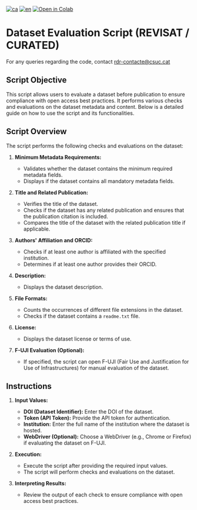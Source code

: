[![ca](https://img.shields.io/badge/lang-ca-blue.svg)](https://github.com/CSUC/RDR-scripts/blob/main/REVISAT/README.md)
[![en](https://img.shields.io/badge/lang-en-green.svg)](https://github.com/CSUC/RDR-scripts/blob/main/REVISAT/README_ENG.md)
[![Open in Colab](https://colab.research.google.com/assets/colab-badge.svg)](https://colab.research.google.com/github/CSUC/RDR-scripts/blob/main/REVISAT/REVISAT_script.ipynb)

# Dataset Evaluation Script (REVISAT / CURATED)
For any queries regarding the code, contact rdr-contacte@csuc.cat

## Script Objective
This script allows users to evaluate a dataset before publication to ensure compliance with open access best practices. It performs various checks and evaluations on the dataset metadata and content. Below is a detailed guide on how to use the script and its functionalities.

## Script Overview

The script performs the following checks and evaluations on the dataset:

1. **Minimum Metadata Requirements:**
    - Validates whether the dataset contains the minimum required metadata fields.
    - Displays if the dataset contains all mandatory metadata fields.

2. **Title and Related Publication:**
    - Verifies the title of the dataset.
    - Checks if the dataset has any related publication and ensures that the publication citation is included.
    - Compares the title of the dataset with the related publication title if applicable.

3. **Authors' Affiliation and ORCID:**
    - Checks if at least one author is affiliated with the specified institution.
    - Determines if at least one author provides their ORCID.

4. **Description:**
    - Displays the dataset description.

5. **File Formats:**
    - Counts the occurrences of different file extensions in the dataset.
    - Checks if the dataset contains a `readme.txt` file.

6. **License:**
    - Displays the dataset license or terms of use.

7. **F-UJI Evaluation (Optional):**
    - If specified, the script can open F-UJI (Fair Use and Justification for Use of Infrastructures) for manual evaluation of the dataset.

## Instructions

1. **Input Values:**
    - **DOI (Dataset Identifier):** Enter the DOI of the dataset.
    - **Token (API Token):** Provide the API token for authentication.
    - **Institution:** Enter the full name of the institution where the dataset is hosted.
    - **WebDriver (Optional):** Choose a WebDriver (e.g., Chrome or Firefox) if evaluating the dataset on F-UJI.

2. **Execution:**
    - Execute the script after providing the required input values.
    - The script will perform checks and evaluations on the dataset.

3. **Interpreting Results:**
    - Review the output of each check to ensure compliance with open access best practices.

